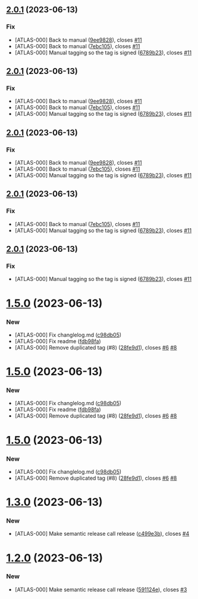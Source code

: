 ## [2.0.1](https://github.com/tonayr/github-tools/compare/2.0.0...2.0.1) (2023-06-13)


### Fix

* [ATLAS-000] Back to manual ([9ee9828](https://github.com/tonayr/github-tools/commit/9ee9828ab7242e6db1a0b44b305fa654f075c3fb)), closes [#11](https://github.com/tonayr/github-tools/issues/11)
* [ATLAS-000] Back to manual ([7ebc105](https://github.com/tonayr/github-tools/commit/7ebc105b1adfaa295912a6e4efbab49ffbfd18e2)), closes [#11](https://github.com/tonayr/github-tools/issues/11)
* [ATLAS-000] Manual tagging so the tag is signed ([6789b23](https://github.com/tonayr/github-tools/commit/6789b23f50b2b360212b060cd779310391526420)), closes [#11](https://github.com/tonayr/github-tools/issues/11)

## [2.0.1](https://github.com/tonayr/github-tools/compare/2.0.0...2.0.1) (2023-06-13)


### Fix

* [ATLAS-000] Back to manual ([9ee9828](https://github.com/tonayr/github-tools/commit/9ee9828ab7242e6db1a0b44b305fa654f075c3fb)), closes [#11](https://github.com/tonayr/github-tools/issues/11)
* [ATLAS-000] Back to manual ([7ebc105](https://github.com/tonayr/github-tools/commit/7ebc105b1adfaa295912a6e4efbab49ffbfd18e2)), closes [#11](https://github.com/tonayr/github-tools/issues/11)
* [ATLAS-000] Manual tagging so the tag is signed ([6789b23](https://github.com/tonayr/github-tools/commit/6789b23f50b2b360212b060cd779310391526420)), closes [#11](https://github.com/tonayr/github-tools/issues/11)

## [2.0.1](https://github.com/tonayr/github-tools/compare/2.0.0...2.0.1) (2023-06-13)


### Fix

* [ATLAS-000] Back to manual ([9ee9828](https://github.com/tonayr/github-tools/commit/9ee9828ab7242e6db1a0b44b305fa654f075c3fb)), closes [#11](https://github.com/tonayr/github-tools/issues/11)
* [ATLAS-000] Back to manual ([7ebc105](https://github.com/tonayr/github-tools/commit/7ebc105b1adfaa295912a6e4efbab49ffbfd18e2)), closes [#11](https://github.com/tonayr/github-tools/issues/11)
* [ATLAS-000] Manual tagging so the tag is signed ([6789b23](https://github.com/tonayr/github-tools/commit/6789b23f50b2b360212b060cd779310391526420)), closes [#11](https://github.com/tonayr/github-tools/issues/11)

## [2.0.1](https://github.com/tonayr/github-tools/compare/2.0.0...2.0.1) (2023-06-13)


### Fix

* [ATLAS-000] Back to manual ([7ebc105](https://github.com/tonayr/github-tools/commit/7ebc105b1adfaa295912a6e4efbab49ffbfd18e2)), closes [#11](https://github.com/tonayr/github-tools/issues/11)
* [ATLAS-000] Manual tagging so the tag is signed ([6789b23](https://github.com/tonayr/github-tools/commit/6789b23f50b2b360212b060cd779310391526420)), closes [#11](https://github.com/tonayr/github-tools/issues/11)

## [2.0.1](https://github.com/tonayr/github-tools/compare/2.0.0...2.0.1) (2023-06-13)


### Fix

* [ATLAS-000] Manual tagging so the tag is signed ([6789b23](https://github.com/tonayr/github-tools/commit/6789b23f50b2b360212b060cd779310391526420)), closes [#11](https://github.com/tonayr/github-tools/issues/11)

# [1.5.0](https://github.com/tonayr/github-tools/compare/1.4.0...1.5.0) (2023-06-13)


### New

* [ATLAS-000] Fix changlelog.md ([c98db05](https://github.com/tonayr/github-tools/commit/c98db0557c4ad6fb9b73bc29a33dbf3efedc738c))
* [ATLAS-000] Fix readme ([fdb98fa](https://github.com/tonayr/github-tools/commit/fdb98fa90b6d06495091d97f551467dc0899fcb2))
* [ATLAS-000] Remove duplicated tag (#8) ([28fe9d1](https://github.com/tonayr/github-tools/commit/28fe9d1638fe78acc68e914dabde3b19b6e6fe2a)), closes [#6](https://github.com/tonayr/github-tools/issues/6) [#8](https://github.com/tonayr/github-tools/issues/8)

# [1.5.0](https://github.com/tonayr/github-tools/compare/1.4.0...1.5.0) (2023-06-13)


### New

* [ATLAS-000] Fix changlelog.md ([c98db05](https://github.com/tonayr/github-tools/commit/c98db0557c4ad6fb9b73bc29a33dbf3efedc738c))
* [ATLAS-000] Fix readme ([fdb98fa](https://github.com/tonayr/github-tools/commit/fdb98fa90b6d06495091d97f551467dc0899fcb2))
* [ATLAS-000] Remove duplicated tag (#8) ([28fe9d1](https://github.com/tonayr/github-tools/commit/28fe9d1638fe78acc68e914dabde3b19b6e6fe2a)), closes [#6](https://github.com/tonayr/github-tools/issues/6) [#8](https://github.com/tonayr/github-tools/issues/8)

# [1.5.0](https://github.com/tonayr/github-tools/compare/1.4.0...1.5.0) (2023-06-13)


### New

* [ATLAS-000] Fix changlelog.md ([c98db05](https://github.com/tonayr/github-tools/commit/c98db0557c4ad6fb9b73bc29a33dbf3efedc738c))
* [ATLAS-000] Remove duplicated tag (#8) ([28fe9d1](https://github.com/tonayr/github-tools/commit/28fe9d1638fe78acc68e914dabde3b19b6e6fe2a)), closes [#6](https://github.com/tonayr/github-tools/issues/6) [#8](https://github.com/tonayr/github-tools/issues/8)

# [1.3.0](https://github.com/tonayr/github-tools/compare/1.2.0...1.3.0) (2023-06-13)


### New

* [ATLAS-000] Make semantic release call release ([c499e3b](https://github.com/tonayr/github-tools/commit/c499e3ba79e5e956066951d34acdaefdf3202bb0)), closes [#4](https://github.com/tonayr/github-tools/issues/4)

# [1.2.0](https://github.com/tonayr/github-tools/compare/1.1.0...1.2.0) (2023-06-13)


### New

* [ATLAS-000] Make semantic release call release ([591124e](https://github.com/tonayr/github-tools/commit/591124e5fbf6740f0b79942a8d838df014737a06)), closes [#3](https://github.com/tonayr/github-tools/issues/3)

